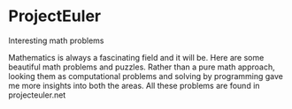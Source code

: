 ProjectEuler
============

Interesting math problems


Mathematics is always a fascinating field and it will be. Here are some beautiful math problems and puzzles. Rather than a pure math approach, looking them as computational problems and solving by programming gave me more insights into both the areas. All these problems are found in projecteuler.net
